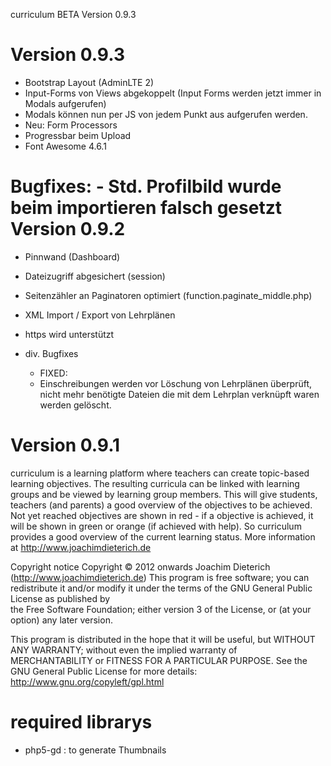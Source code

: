 curriculum BETA Version 0.9.3

Version 0.9.3
=================
- Bootstrap Layout (AdminLTE 2)
- Input-Forms von Views abgekoppelt (Input Forms werden jetzt immer in Modals aufgerufen)
- Modals können nun per JS von jedem Punkt aus aufgerufen werden.
- Neu: Form Processors
- Progressbar beim Upload
- Font Awesome 4.6.1

Bugfixes:
    - Std. Profilbild wurde beim importieren falsch gesetzt
Version 0.9.2
=================
- Pinnwand (Dashboard) 
- Dateizugriff abgesichert (session)
- Seitenzähler an Paginatoren optimiert (function.paginate_middle.php)
- XML Import / Export von Lehrplänen
- https wird unterstützt

- div. Bugfixes
    - FIXED: 
    - Einschreibungen werden vor Löschung von Lehrplänen überprüft, nicht mehr benötigte Dateien die mit dem Lehrplan verknüpft waren werden gelöscht.

Version 0.9.1
=================

curriculum is a learning platform where teachers can create topic-based learning objectives.
The resulting curricula can be linked with learning groups and be viewed by learning group members. 
This will give students, teachers (and parents) a good overview of the objectives to be achieved. 
Not yet reached objectives are shown in red - if a objective is achieved, it will be shown in green or orange (if achieved with help). 
So curriculum provides a good overview of the current learning status. 
More information at http://www.joachimdieterich.de

Copyright notice
Copyright © 2012 onwards Joachim Dieterich (http://www.joachimdieterich.de)
This program is free software; you can redistribute it and/or modify it under the terms of the GNU General Public License as published by  
the Free Software Foundation; either version 3 of the License, or (at your option) any later version.                                   

This program is distributed in the hope that it will be useful, but WITHOUT ANY WARRANTY; without even the implied warranty of        
MERCHANTABILITY or FITNESS FOR A PARTICULAR PURPOSE.  See the GNU General Public License for more details: http://www.gnu.org/copyleft/gpl.html 

required librarys
=================
- php5-gd       : to generate Thumbnails